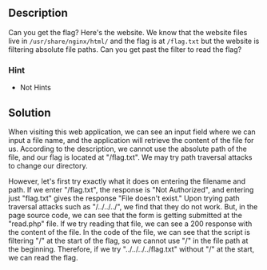 ## Description
Can you get the flag? Here's the website. We know that the website files live in `/usr/share/nginx/html/` and the flag is at `/flag.txt` but the website is filtering absolute file paths. Can you get past the filter to read the flag?
### Hint
* Not Hints
## Solution
When visiting this web application, we can see an input field where we can input a file name, and the application will retrieve the content of the file for us. According to the description, we cannot use the absolute path of the file, and our flag is located at "/flag.txt". We may try path traversal attacks to change our directory.

However, let's first try exactly what it does on entering the filename and path. If we enter "/flag.txt", the response is "Not Authorized", and entering just "flag.txt" gives the response "File doesn't exist." Upon trying path traversal attacks such as "/../../../", we find that they do not work. But, in the page source code, we can see that the form is getting submitted at the "read.php" file. If we try reading that file, we can see a 200 response with the content of the file. In the code of the file, we can see that the script is filtering "/" at the start of the flag, so we cannot use "/" in the file path at the beginning. Therefore, if we try "../../../../flag.txt" without "/" at the start, we can read the flag.
